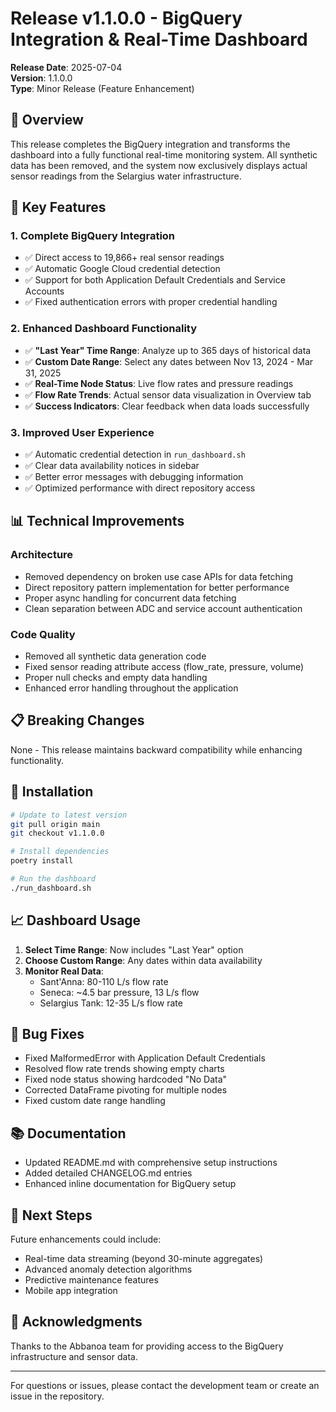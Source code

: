 # Release v1.1.0.0 - BigQuery Integration & Real-Time Dashboard

**Release Date**: 2025-07-04  
**Version**: 1.1.0.0  
**Type**: Minor Release (Feature Enhancement)

## 🎉 Overview

This release completes the BigQuery integration and transforms the dashboard into a fully functional real-time monitoring system. All synthetic data has been removed, and the system now exclusively displays actual sensor readings from the Selargius water infrastructure.

## 🚀 Key Features

### 1. **Complete BigQuery Integration**
- ✅ Direct access to 19,866+ real sensor readings
- ✅ Automatic Google Cloud credential detection
- ✅ Support for both Application Default Credentials and Service Accounts
- ✅ Fixed authentication errors with proper credential handling

### 2. **Enhanced Dashboard Functionality**
- ✅ **"Last Year" Time Range**: Analyze up to 365 days of historical data
- ✅ **Custom Date Range**: Select any dates between Nov 13, 2024 - Mar 31, 2025
- ✅ **Real-Time Node Status**: Live flow rates and pressure readings
- ✅ **Flow Rate Trends**: Actual sensor data visualization in Overview tab
- ✅ **Success Indicators**: Clear feedback when data loads successfully

### 3. **Improved User Experience**
- ✅ Automatic credential detection in `run_dashboard.sh`
- ✅ Clear data availability notices in sidebar
- ✅ Better error messages with debugging information
- ✅ Optimized performance with direct repository access

## 📊 Technical Improvements

### Architecture
- Removed dependency on broken use case APIs for data fetching
- Direct repository pattern implementation for better performance
- Proper async handling for concurrent data fetching
- Clean separation between ADC and service account authentication

### Code Quality
- Removed all synthetic data generation code
- Fixed sensor reading attribute access (flow_rate, pressure, volume)
- Proper null checks and empty data handling
- Enhanced error handling throughout the application

## 📋 Breaking Changes

None - This release maintains backward compatibility while enhancing functionality.

## 🔧 Installation

```bash
# Update to latest version
git pull origin main
git checkout v1.1.0.0

# Install dependencies
poetry install

# Run the dashboard
./run_dashboard.sh
```

## 📈 Dashboard Usage

1. **Select Time Range**: Now includes "Last Year" option
2. **Choose Custom Range**: Any dates within data availability
3. **Monitor Real Data**: 
   - Sant'Anna: 80-110 L/s flow rate
   - Seneca: ~4.5 bar pressure, 13 L/s flow
   - Selargius Tank: 12-35 L/s flow rate

## 🐛 Bug Fixes

- Fixed MalformedError with Application Default Credentials
- Resolved flow rate trends showing empty charts
- Fixed node status showing hardcoded "No Data"
- Corrected DataFrame pivoting for multiple nodes
- Fixed custom date range handling

## 📚 Documentation

- Updated README.md with comprehensive setup instructions
- Added detailed CHANGELOG.md entries
- Enhanced inline documentation for BigQuery setup

## 🎯 Next Steps

Future enhancements could include:
- Real-time data streaming (beyond 30-minute aggregates)
- Advanced anomaly detection algorithms
- Predictive maintenance features
- Mobile app integration

## 🙏 Acknowledgments

Thanks to the Abbanoa team for providing access to the BigQuery infrastructure and sensor data.

---

For questions or issues, please contact the development team or create an issue in the repository.